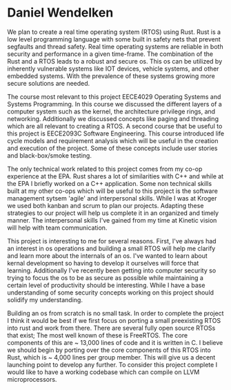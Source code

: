 # Daniel Wendelken

We plan to create a real time operating system (RTOS) using Rust. Rust is a low level programming language with some built in safety nets that prevent segfaults and thread safety. Real time operating systems are reliable in both security and performance in a given time-frame. The combination of the Rust and a RTOS leads to a robust and secure os.  This os can be utilized by inherently vulnerable systems like IOT devices, vehicle systems, and other embedded systems.  With the prevalence of these systems growing more secure solutions are needed.

The course most relevant to this project EECE4029 Operating Systems and Systems Programming. In this course we discussed the different layers of a computer system such as the kernel, the architecture privilege rings, and networking.  Additionally we discussed concepts like paging and threading which are all relevant to creating a RTOS. A second course that be useful to this project is EECE2093C Software Engineering.  This course introduced life cycle models and requirement analysis which will be useful in the creation and execution of the project.  Some of these concepts include user stories and black-box/smoke testing.

The only technical work related to this project comes from my co-op experience at the EPA.  Rust shares a lot of similarities with C++ and while at the EPA I briefly worked on a C++ application. Some non technical skills built at my other co-ops which will be useful to this project is the software management sytsem 'agile' and interpersonal skills.  While I was at Kroger we used both kanban and scrum to plan our projects.  Adapting these strategies to our project will help us complete it in an organized and timely manner. The interpersonal skills I've gained from my time at Kinetic vision will help with team communication.

This project is interesting to me for several reasons. First, I've always had an interest in os operations and building a small RTOS will help me clarify and learn more about the internals of an os. I've wanted to learn about kernal development so having to develop it ourselves will force that learning.  Additionally I've recently been getting into computer security so trying to focus the os to be as secure as possible while maintaining a certain level of productivity should be interesting. While I have a base understanding of some security concepts working on this project should solidify my understanding.

Building an os from scratch is no small task. In order to complete the project I think it would be best if we first focus on porting a small preexisting RTOS into rust and work from there. There are several fully open source RTOSs that exist;  The most well known of these is FreeRTOS. The core components of this are ~ 13,000 lines of code and it is written in C. I believe we should begin by porting over the core components of this RTOS into Rust, which is ~ 4,000 lines per group member.  This will give us a decent launching point to develop any further.  To consider this project complete I would like to have a working codebase which can compile on LLVM microprocessors.
